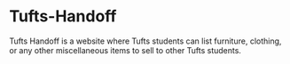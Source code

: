 # Tufts-Handoff
Tufts Handoff is a website where Tufts students can list furniture, clothing, or any other miscellaneous items to sell to other Tufts students.
